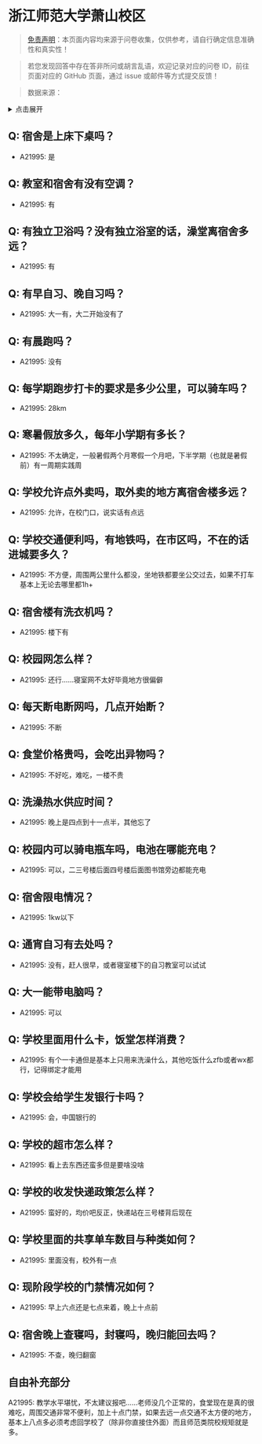 # 浙江师范大学萧山校区

> [免责声明](https://colleges.chat/#_3)：本页面内容均来源于问卷收集，仅供参考，请自行确定信息准确性和真实性！

> 若您发现回答中存在答非所问或胡言乱语，欢迎记录对应的问卷 ID，前往页面对应的 GitHub 页面，通过 issue 或邮件等方式提交反馈！

> 数据来源：

<details><summary>点击展开</summary>
<ul>
<li>A21995: 匿名 (2024 年 06 月)</li>
</ul>
</details>

## Q: 宿舍是上床下桌吗？

- A21995: 是

## Q: 教室和宿舍有没有空调？

- A21995: 有

## Q: 有独立卫浴吗？没有独立浴室的话，澡堂离宿舍多远？

- A21995: 有

## Q: 有早自习、晚自习吗？

- A21995: 大一有，大二开始没有了

## Q: 有晨跑吗？

- A21995: 没有

## Q: 每学期跑步打卡的要求是多少公里，可以骑车吗？

- A21995: 28km

## Q: 寒暑假放多久，每年小学期有多长？

- A21995: 不太确定，一般暑假两个月寒假一个月吧，下半学期（也就是暑假前）有一周期实践周

## Q: 学校允许点外卖吗，取外卖的地方离宿舍楼多远？

- A21995: 允许，在校门口，说实话有点远

## Q: 学校交通便利吗，有地铁吗，在市区吗，不在的话进城要多久？

- A21995: 不方便，周围两公里什么都没，坐地铁都要坐公交过去，如果不打车基本上无论去哪里都1h+

## Q: 宿舍楼有洗衣机吗？

- A21995: 楼下有

## Q: 校园网怎么样？

- A21995: 还行……寝室网不太好毕竟地方很偏僻

## Q: 每天断电断网吗，几点开始断？

- A21995: 不断

## Q: 食堂价格贵吗，会吃出异物吗？

- A21995: 不好吃，难吃，一楼不贵

## Q: 洗澡热水供应时间？

- A21995: 晚上是四点到十一点半，其他忘了

## Q: 校园内可以骑电瓶车吗，电池在哪能充电？

- A21995: 可以，二三号楼后面四号楼后面图书馆旁边都能充电

## Q: 宿舍限电情况？

- A21995: 1kw以下

## Q: 通宵自习有去处吗？

- A21995: 没有，赶人很早，或者寝室楼下的自习教室可以试试

## Q: 大一能带电脑吗？

- A21995: 可以

## Q: 学校里面用什么卡，饭堂怎样消费？

- A21995: 有个一卡通但是基本上只用来洗澡什么，其他吃饭什么zfb或者wx都行，记得绑定才能用

## Q: 学校会给学生发银行卡吗？

- A21995: 会，中国银行的

## Q: 学校的超市怎么样？

- A21995: 看上去东西还蛮多但是要啥没啥

## Q: 学校的收发快递政策怎么样？

- A21995: 蛮好的，均价吧反正，快递站在三号楼背后现在

## Q: 学校里面的共享单车数目与种类如何？

- A21995: 里面没有，校外有一点

## Q: 现阶段学校的门禁情况如何？

- A21995: 早上六点还是七点来着，晚上十点前

## Q: 宿舍晚上查寝吗，封寝吗，晚归能回去吗？

- A21995: 不查，晚归翻窗

## 自由补充部分

A21995: 教学水平堪忧，不太建议报吧……老师没几个正常的，食堂现在是真的很难吃，周围交通非常不便利，加上十点门禁，如果去远一点交通不太方便的地方，基本上八点多必须考虑回学校了（除非你直接住外面）而且师范类院校规矩就是多。